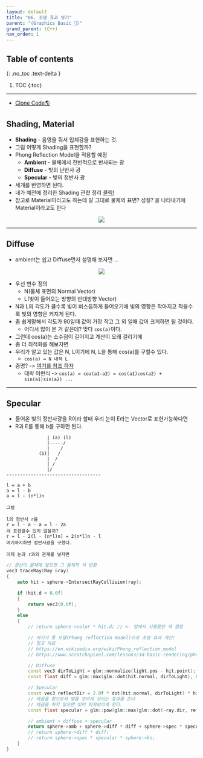 ```yaml
---
layout: default
title: "06. 조명 효과 넣기"
parent: "(Graphics Basic 🎡)"
grand_parent: (C++)
nav_order: 1
---
```


## Table of contents
{: .no_toc .text-delta }

1. TOC
{:toc}

---

* [Clone Code🌎](https://github.com/EasyCoding-7/Dx11ExampleWithImgui/tree/10/08)

## Shading, Material

* **Shading** - 음영을 줘서 입체감을 표현하는 것.
* 그럼 어떻게 Shading을 표현할까?
* Phong Reflection Model을 적용할 예정
	* **Ambient** - 물체에서 전반적으로 반사되는 광
	* **Diffuse** - 빛의 난반사 광
	* **Specular** - 빛의 정반사 광
* 세개를 반영하면 된다.
* 내가 예전에 정리한 Shading 관련 정리 [클릭!](https://taehyungs-programming-blog.github.io/blog/docs/cpp/directx-12/g-18/)
* 참고로 Material이라고도 하는데 말 그대로 물체의 표면? 성질? 을 나타내기에 Material이라고도 한다

<p align="center">
  <img src="https://taehyungs-programming-blog.github.io/blog/assets/images/cpp/graphics/graphics-7-1.png"/>
</p>

---

## Diffuse

* ambient는 쉽고 Diffuse먼저 설명해 보자면 ...

<p align="center">
  <img src="https://taehyungs-programming-blog.github.io/blog/assets/images/cpp/graphics/graphics-7-3.png"/>
</p>

* 우선 변수 정의
    * N(물체 표면의 Normal Vector)
    * L(빛이 들어오는 방향의 반대방향 Vector)
* N과 L의 각도가 클수록 빛이 비스듬하게 들어오기에 빛의 영향은 작아지고
작을수록 빛의 영향은 커지게 된다.
* 좀 쉽게말해서 각도가 90일때 값이 가장 작고 그 외 일때 값이 크게하면 될 것이다.
    * 어디서 많이 본 거 같은데? 맞다 `cos(a)`이다.
* 그런데 cos(a)는 소수점이 길어지고 계산이 오래 걸리기에 
* 좀 더 최적화를 해보자면
* 우리가 알고 있는 값은 N, L이기에 N, L을 통해 cos(a)를 구할수 있다.
    * `cos(a) = N 내적 L`
* 증명? -> [여기를 참조 하자](https://m.blog.naver.com/PostView.naver?isHttpsRedirect=true&blogId=jihyoseok&logNo=221481723291)
    * 대략 이런식 -> `cos(a) = coa(a1-a2) = cos(a1)cos(a2) + sin(a1)sin(a2) ...`

---

## Specular

* 들어온 빛의 정반사광을 R이라 할때 우리 눈이 E라는 Vector로 표현가능하다면
* R과 E를 통해 b를 구하면 된다.

```
               | (a) (l)
               |-----/
               |    /
            (b)|   /
               |  /
               | /
               |/
-----------------------------------

l = a + b
a = l - b
a = l - (n*l)n

그럼

l의 정반사 r을
r = l - a - a = l - 2a
라 표현할수 있지 않을까?
r = l - 2(l - (n*l)n) = 2(n*l)n - l
여기까지하면 정반사광을 구했다.

이제 눈과 r과의 관계를 넣자면
```


```cpp
// 광선이 물체에 닿으면 그 물체의 색 반환
vec3 traceRay(Ray &ray)
{
    auto hit = sphere->IntersectRayCollision(ray);

    if (hit.d < 0.0f)
    {
        return vec3(0.0f);
    }
    else
    {
        // return sphere->color * hit.d; // <- 앞에서 사용했던 색 결정

        // 여기서 퐁 모델(Phong reflection model)으로 조명 효과 계산!
        // 참고 자료
        // https://en.wikipedia.org/wiki/Phong_reflection_model
        // https://www.scratchapixel.com/lessons/3d-basic-rendering/phong-shader-BRDF

        // Diffuse
        const vec3 dirToLight = glm::normalize(light.pos - hit.point);
        const float diff = glm::max(glm::dot(hit.normal, dirToLight), 0.0f);

        // Specular
        const vec3 reflectDir = 2.0f * dot(hit.normal, dirToLight) * hit.normal - dirToLight;
        // 제곱을 함으로서 빛을 모이게 보이는 효과를 준다
        // 제곱을 하지 않으면 빛이 퍼져보이게 된다.
        const float specular = glm::pow(glm::max(glm::dot(-ray.dir, reflectDir), 0.0f), sphere->alpha);

        // ambient + diffuse + specular
        return sphere->amb + sphere->diff * diff + sphere->spec * specular * sphere->ks;
        // return sphere->diff * diff;
        // return sphere->spec * specular * sphere->ks;
    }
}
```

